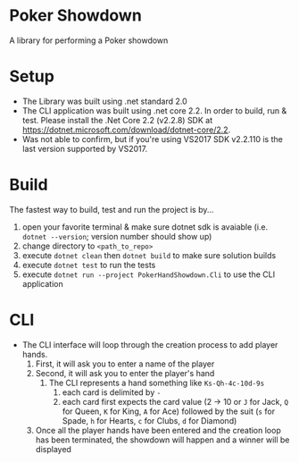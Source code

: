 # Poker Showdown
A library for performing a Poker showdown

# Setup
- The Library was built using .net standard 2.0
- The CLI application was built using .net core 2.2. In order to build, run & test. Please install the .Net Core 2.2 (v2.2.8) SDK at https://dotnet.microsoft.com/download/dotnet-core/2.2.
- Was not able to confirm, but if you're using VS2017 SDK v2.2.110 is the last version supported by VS2017.

# Build
The fastest way to build, test and run the project is by...
1. open your favorite terminal & make sure dotnet sdk is avaiable (i.e. `dotnet --version`; version number should show up)
2. change directory to `<path_to_repo>`
3. execute `dotnet clean` then `dotnet build` to make sure solution builds
4. execute `dotnet test` to run the tests
5. execute `dotnet run --project PokerHandShowdown.Cli` to use the CLI application


# CLI
- The CLI interface will loop through the creation process to add player hands.
  1. First, it will ask you to enter a name of the player
  1. Second, it will ask you to enter the player's hand
     1. The CLI represents a hand something like `Ks-Qh-4c-10d-9s`
        1. each card is delimited by `-`
        1. each card first expects the card value (2 -> 10 or `J` for Jack, `Q` for Queen, `K` for King, `A` for Ace) followed by the suit (`s` for Spade, `h` for Hearts, `c` for Clubs, `d` for Diamond)
  1. Once all the player hands have been entered and the creation loop has been terminated, the showdown will happen and a winner will be displayed
